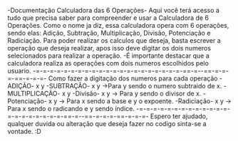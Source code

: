 -Documentação Calculadora das 6 Operações-
Aqui você terá acesso a tudo que precisa saber para compreender e usar a Calculadora de 6 Operações.
Como o nome ja diz, essa calculadora opera com 6 operações, sendo elas: Adição, Subtração, Multiplicação, Divisão, Potenciação e Radiciação.
Para poder realizar os calculos que deseja, basta escrever a operação que deseja realizar, apos isso deve digitar os dois numeros selecionados para realizar a operação.
-É importante destacar que a calculadora realiza as operações com dois numeros escolhidos pelo usuario.
-=-=-=-=-=-=-=-=-=-=-=-=-=-=-=-=-=-=-=-=-=-==-=--==-=-=-=-==-=-=-=-
Como fazer a digitação dos numeros para cada operação
-ADIÇÃO- 
x y
-SUBTRAÇÃO- 
x y
->Para y sendo o numero subtraido de x.
-MULTIPLICAÇÃO-
x y
-Divisão-
x y
-> Para y sendo o divisor de x.
-Potenciação-
x y
-> Para x sendo a base e y o expoente.
-Radiciação-
x y
-> Para x sendo o radicando e y sendo índice.
-=-=-=-=-=-=-=-=-=-=-=-=-=-=-=-=-=-=-=-=-=-==-=--==-=-=-=-==-=-=-=-
Espero ter ajudado, qualquer duvida ou alteração que deseja fazer no codigo sinta-se a vontade. 
:D

